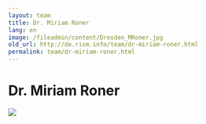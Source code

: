 ```yaml
---
layout: team
title: Dr. Miriam Roner
lang: en
image: /fileadmin/content/Dresden_MRoner.jpg
old_url: http://de.rism.info/team/dr-miriam-roner.html
permalink: team/dr-miriam-roner.html
---
```


 
# Dr. Miriam Roner  


 ![](/fileadmin/content/Dresden_MRoner.jpg)